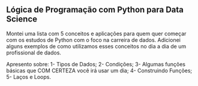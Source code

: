## Lógica de Programação com Python para Data Science 
Montei uma lista com 5 conceitos e aplicações para quem quer começar com os estudos de Python com o foco na carreira de dados.
Adicionei alguns exemplos de como utilizamos esses conceitos no dia a dia de um profissional de dados.

Apresento sobre:
1- Tipos de Dados;
2- Condições;
3- Algumas funções básicas que COM CERTEZA você irá usar um dia;
4- Construindo Funções;
5- Laços e Loops.
